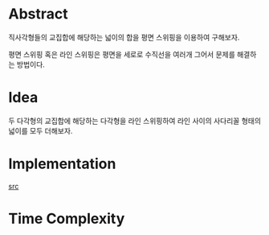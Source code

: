 # Abstract

직사각형들의 교집합에 해당하는 넓이의 합을 평면 스위핑을 이용하여
구해보자.

평면 스위핑 혹은 라인 스위핑은 평면을 세로로 수직선을 여러개 그어서
문제를 해결하는 방법이다.

# Idea

두 다각형의 교집합에 해당하는 다각형을 라인 스위핑하여 라인 사이의
사다리꼴 형태의 넓이를 모두 더해보자.

# Implementation

[src](../fundamentals/computationalgeometry/interarea/a.cpp)

# Time Complexity

